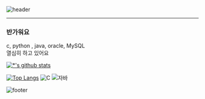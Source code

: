 ![header](https://capsule-render.vercel.app/api?type=rounded&color=B7F0B1&height=200&section=header&text=나의%20깃허브%20꾸미기&fontSize=50)
<!--한줄로 써야하고 글자사이에 뛰어쓰기 하려면 %20 넣어야함-->
---
### 반가워요<br>
c, python , java, oracle, MySQL <br>
열심히 하고 있어요

[![*'s github stats](https://github-readme-stats.vercel.app/api?username=eunSoft)](https://github.com/eunSoft)

[![Top Langs](https://github-readme-stats.vercel.app/api/top-langs/?username=eunSoft)](https://github.com/eunSoft/github-readme-stats)
![C](https://img.shields.io/badge/-C-123456?style=flat-square&logo=C&logoColor=black)
![자바](https://img.shields.io/badge/-자바-007396?style=flat&logo=Java&logoColor=ffffff)

![footer](https://capsule-render.vercel.app/api?section=footer)
